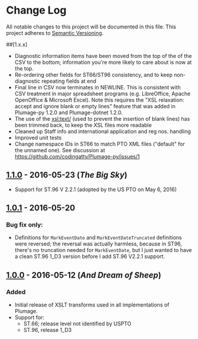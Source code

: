 # Change Log
All notable changes to this project will be documented in this file.
This project adheres to [Semantic Versioning](http://semver.org/).

##[1.x.x]
- Diagnostic information items have been moved from the top of the of the CSV to the bottom; information you're more likely to care about is now at the top.
- Re-ordering other fields for ST66/ST96 consistency, and to keep non-diagnostic repeating fields at end
- Final line in CSV now terminates in NEWLINE. This is consistent with CSV treatment in major spreadsheet programs (e.g. LibreOffice, Apache OpenOffice & Microsoft Excel). Note this requires the "XSL relaxation: accept and ignore blank or empty lines" feature that was added in Plumage-py 1.2.0 and Plumage-dotnet 1.2.0.
- The use of the <xsl:text/> (used to prevent the insertion of blank lines) has been trimmed back, to keep the XSL files more readable 
- Cleaned up Staff info and international application and reg nos. handling
- Improved unit tests
- Change namespace IDs in ST66 to match PTO XML files ("default" for the unnamed one). See discussion at https://github.com/codingatty/Plumage-py/issues/1

## [1.1.0](https://github.com/codingatty/Plumage/releases/tag/V1.1.0) - 2016-05-23 (*The Big Sky*)
- Support for ST.96 V 2.2.1 (adopted by the US PTO on May 6, 2016)

## [1.0.1](https://github.com/codingatty/Plumage/releases/tag/V1.0.1) - 2016-05-20 
### Bug fix only:
- Definitions for ``MarkEventDate`` and ``MarkEventDateTruncated`` definitions were reversed; the reversal was actually harmless, because in ST96, there's no truncation needed for ``MarkEventDate``, but I just wanted to have a clean ST.96&nbsp;1_D3 version before I add ST.96 V2.2.1 support.

## [1.0.0](https://github.com/codingatty/Plumage/releases/tag/V1.0.0) - 2016-05-12 (*And Dream of Sheep*)
### Added
- Initial release of XSLT transforms used in all implementations of Plumage.
- Support for:
  - ST.66; release level not identified by USPTO
  - ST.96, release 1_D3 
